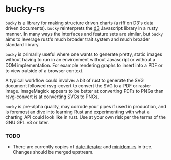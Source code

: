 bucky-rs
========

`bucky` is a library for making structure driven charts (a riff on D3's data driven documents).  `bucky` reinterprets the [d3](https://d3js.org) Javascript library in a rusty manner.  In many ways the interfaces and feature sets are similar, but `bucky` aims to leverage rust's much broader trait system and much broader standard library.

`bucky` is primarily useful where one wants to generate pretty, static images without having to run in an environment without Javascript or without a DOM implementation.  For example rendering graphs to insert into a PDF or to view outside of a browser context.

A typical workflow could involve: a bit of rust to generate the SVG document followed rsvg-covert to convert the SVG to a PDF or raster image.  ImageMagick appears to be better at converting PDFs to PNGs than rsvg-convert is at converting SVGs to PNGs.

`bucky` is pre-alpha quality, may corrode your pipes if used in production, and is foremost an dive into learning Rust and experimenting with what a charting API could look like in rust.  Use at your own risk per the terms of the GNU GPL v3 or later.

### TODO
* There are currently copies of [date-iterator](https://github.com/kosta/date-iterator) and [minidom-rs](https://gitlab.com/xmpp-rs/minidom-rs) in tree.  Changes should be merged upstream.
